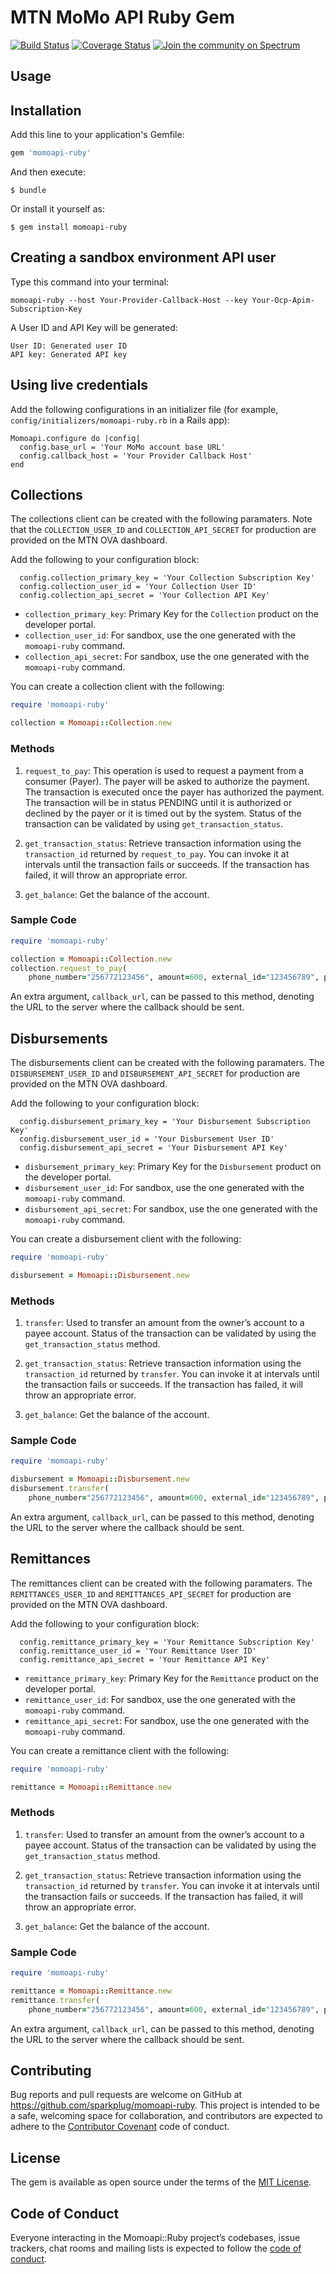# MTN MoMo API Ruby Gem

[![Build Status](https://travis-ci.com/sparkplug/momoapi-ruby.svg?branch=master)](https://travis-ci.com/sparkplug/momoapi-ruby)
[![Coverage Status](https://coveralls.io/repos/github/sparkplug/momoapi-ruby/badge.svg?branch=master)](https://coveralls.io/github/sparkplug/momoapi-ruby?branch=master)
[![Join the community on Spectrum](https://withspectrum.github.io/badge/badge.svg)](https://spectrum.chat/momo-api-developers/)

## Usage

## Installation

Add this line to your application's Gemfile:

```ruby
gem 'momoapi-ruby'
```

And then execute:

    $ bundle

Or install it yourself as:

    $ gem install momoapi-ruby


## Creating a sandbox environment API user
Type this command into your terminal:

```
momoapi-ruby --host Your-Provider-Callback-Host --key Your-Ocp-Apim-Subscription-Key
```

A User ID and API Key will be generated:

```
User ID: Generated user ID
API key: Generated API key
```

## Using live credentials
Add the following configurations in an initializer file (for example, `config/initializers/momoapi-ruby.rb` in a Rails app):

```
Momoapi.configure do |config|
  config.base_url = 'Your MoMo account base URL'
  config.callback_host = 'Your Provider Callback Host'
end
```

## Collections
The collections client can be created with the following paramaters. Note that the `COLLECTION_USER_ID` and `COLLECTION_API_SECRET` for production are provided on the MTN OVA dashboard.

Add the following to your configuration block:
```
  config.collection_primary_key = 'Your Collection Subscription Key'
  config.collection_user_id = 'Your Collection User ID'
  config.collection_api_secret = 'Your Collection API Key'
```

* `collection_primary_key`: Primary Key for the `Collection` product on the developer portal.
* `collection_user_id`: For sandbox, use the one generated with the `momoapi-ruby` command.
* `collection_api_secret`: For sandbox, use the one generated with the `momoapi-ruby` command.

You can create a collection client with the following:

```ruby
require 'momoapi-ruby'

collection = Momoapi::Collection.new
```

### Methods
1. `request_to_pay`: This operation is used to request a payment from a consumer (Payer). The payer will be asked to authorize the payment. The transaction is executed once the payer has authorized the payment. The transaction will be in status PENDING until it is authorized or declined by the payer or it is timed out by the system. Status of the transaction can be validated by using `get_transaction_status`.

2. `get_transaction_status`: Retrieve transaction information using the `transaction_id` returned by `request_to_pay`. You can invoke it at intervals until the transaction fails or succeeds. If the transaction has failed, it will throw an appropriate error. 

3. `get_balance`: Get the balance of the account.

### Sample Code

```ruby
require 'momoapi-ruby'

collection = Momoapi::Collection.new
collection.request_to_pay(
    phone_number="256772123456", amount=600, external_id="123456789", payee_note="dd", payer_message="dd", currency="EUR")
```
An extra argument, `callback_url`, can be passed to this method, denoting the URL to the server where the callback should be sent.

## Disbursements
The disbursements client can be created with the following paramaters. The `DISBURSEMENT_USER_ID` and `DISBURSEMENT_API_SECRET` for production are provided on the MTN OVA dashboard.

Add the following to your configuration block:
```
  config.disbursement_primary_key = 'Your Disbursement Subscription Key'
  config.disbursement_user_id = 'Your Disbursement User ID'
  config.disbursement_api_secret = 'Your Disbursement API Key'
```

* `disbursement_primary_key`: Primary Key for the `Disbursement` product on the developer portal.
* `disbursement_user_id`: For sandbox, use the one generated with the `momoapi-ruby` command.
* `disbursement_api_secret`: For sandbox, use the one generated with the `momoapi-ruby` command.

You can create a disbursement client with the following:

```ruby
require 'momoapi-ruby'

disbursement = Momoapi::Disbursement.new
```

### Methods
1. `transfer`: Used to transfer an amount from the owner’s account to a payee account. Status of the transaction can be validated by using the `get_transaction_status` method.

2. `get_transaction_status`: Retrieve transaction information using the `transaction_id` returned by `transfer`. You can invoke it at intervals until the transaction fails or succeeds. If the transaction has failed, it will throw an appropriate error. 

3. `get_balance`: Get the balance of the account.

### Sample Code

```ruby
require 'momoapi-ruby'

disbursement = Momoapi::Disbursement.new
disbursement.transfer(
    phone_number="256772123456", amount=600, external_id="123456789", payee_note="dd", payer_message="dd", currency="EUR")
```
An extra argument, `callback_url`, can be passed to this method, denoting the URL to the server where the callback should be sent.

## Remittances
The remittances client can be created with the following paramaters. The `REMITTANCES_USER_ID` and `REMITTANCES_API_SECRET` for production are provided on the MTN OVA dashboard.

Add the following to your configuration block:
```
  config.remittance_primary_key = 'Your Remittance Subscription Key'
  config.remittance_user_id = 'Your Remittance User ID'
  config.remittance_api_secret = 'Your Remittance API Key'
```

* `remittance_primary_key`: Primary Key for the `Remittance` product on the developer portal.
* `remittance_user_id`: For sandbox, use the one generated with the `momoapi-ruby` command.
* `remittance_api_secret`: For sandbox, use the one generated with the `momoapi-ruby` command.

You can create a remittance client with the following:

```ruby
require 'momoapi-ruby'

remittance = Momoapi::Remittance.new
```

### Methods
1. `transfer`: Used to transfer an amount from the owner’s account to a payee account. Status of the transaction can be validated by using the `get_transaction_status` method.

2. `get_transaction_status`: Retrieve transaction information using the `transaction_id` returned by `transfer`. You can invoke it at intervals until the transaction fails or succeeds. If the transaction has failed, it will throw an appropriate error. 

3. `get_balance`: Get the balance of the account.

### Sample Code

```ruby
require 'momoapi-ruby'

remittance = Momoapi::Remittance.new
remittance.transfer(
    phone_number="256772123456", amount=600, external_id="123456789", payee_note="dd", payer_message="dd", currency="EUR")
```
An extra argument, `callback_url`, can be passed to this method, denoting the URL to the server where the callback should be sent.


## Contributing

Bug reports and pull requests are welcome on GitHub at https://github.com/sparkplug/momoapi-ruby. This project is intended to be a safe, welcoming space for collaboration, and contributors are expected to adhere to the [Contributor Covenant](http://contributor-covenant.org) code of conduct.

## License

The gem is available as open source under the terms of the [MIT License](https://opensource.org/licenses/MIT).

## Code of Conduct

Everyone interacting in the Momoapi::Ruby project’s codebases, issue trackers, chat rooms and mailing lists is expected to follow the [code of conduct](https://github.com/sparkplug/momoapi-ruby/blob/master/CODE_OF_CONDUCT.md).
